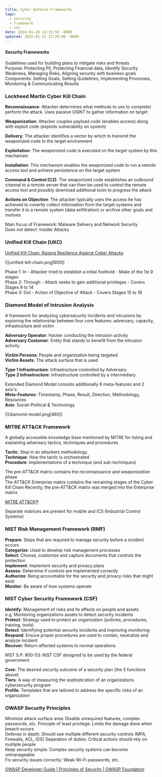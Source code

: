 ```yaml
---
title: Cyber Defense Frameworks
tags:
  - security
  - framework
  - soc
date: 2024-01-28 14:15:56 -0600
updated: 2025-01-23 23:29:00 -0600
---
```


#### Security Frameworks  
Guidelines used for building plans to mitigate risks and threats  
Purpose: Protecting PII, Protecting Financial data, Identify Security Weakness, Managing Risks, Aligning security with business goals  
Components: Setting Goals, Setting Guidelines, Implementing Processes, Monitoring & Communicating Results

### Lockheed Martin Cyber Kill Chain

**Reconnaissance**: Attacker determines what methods to use to complete/ perform the attack. Uses passive OSINT to gather information on target  

**Weaponization**: Attacker couples payload code (enables access) along with exploit code (exploits vulnerability on system)

**Delivery**: The attacker identifies a vector by which to transmit the weaponized code to the target environment

**Exploitation**: The weaponized code is executed on the target system by this mechanism

**Installation**: This mechanism enables the weaponized code to run a remote access tool and achieve persistence on the target system

**Command & Control (C2)**: The weaponized code establishes an outbound channel to a remote server that can then be used to control the remote access tool and possibly download additional tools to progress the attack

**Actions on Objective**: The attacker typically uses the access he has achieved to covertly collect information from the target systems and transfer it to a remote system (data exfiltration) or archive other goals and motives

Main focus of Framework: Malware Delivery and Network Security  
Does not detect: Insider Attacks  

### Unified Kill Chain (UKC)

[Unified Kill Chain: Raising Resilience Against Cyber Attacks](https://unifiedkillchain.com/)

![[unified-kill-chain.png|600]]

Phase 1: In - Attacker tried to establish a initial foothold - Make of the 1st 9 stages  
Phase 2: Through - Attack seeks to gain additional privileges -  Covers Stages 9 to 14  
Phase 3: Out - Action of Objective of Attack - Covers Stages 15 to 18

### Diamond Model of Intrusion Analysis

A framework for analyzing cybersecurity incidents and intrusions by exploring the relationship between four core features: adversary, capacity, infrastructure and victim

**Adversary Operator**: Hacker conducting the intrusion activity  
**Adversary Customer**: Entity that stands to benefit from the intrusion activity

**Victim Persona**: People and organization being targeted  
**Victim Assets**: The attack surface that is used

**Type 1 Infrastructure**: Infrastructure controlled by Adversary  
**Type 2 Infrastructure**: Infrastructure controlled by a intermediary

Extended Diamond Model consists additionally 6 meta-features and 2 axis's:  
**Meta-Features**: Timestamp, Phase, Result, Direction, Methodology, Resources  
**Axis**: Social-Political & Technology

![[diamond-model.png|460]]

### MITRE ATT&CK Framework

A globally accessible knowledge base mentioned by MITRE for listing and explaining adversary tactics, techniques and procedures

**Tactic**: Step in an attackers methodology  
**Technique**: How the tactic is orchestrated  
**Procedure**: Implementations of a technique (and sub-techniques)

The pre-ATT&CK matrix contains the reconnaissance and weaponization phase  
The ATT&CK Enterprise matrix contains the remaining stages of the Cyber Kill Chain
Recently, the pre-ATT&CK matrix was merged into the Enterprise matrix

[MITRE ATT&CK®](https://attack.mitre.org/)

Separate matrices are present for mobile and ICS (Industrial Control Systems)

### NIST Risk Management Framework (RMF)

**Prepare**: Steps that are required to manage security before a incident occurs  
**Categorize**: Used to develop risk management processes   
**Select**: Choose, customize and capture documents that controls the protection  
**Implement**: Implement security and privacy plans  
**Assess**: Determine if controls are implemented correctly  
**Authorize**: Being accountable for the security and privacy risks that might exist  
**Monitor**: Be aware of how systems operate

### NIST Cyber Security Framework (CSF)

**Identify**: Management of risks and its effects on people and assets  
e.g. Monitoring organizations assets to detect security incidents  
**Protect**: Strategy used to protect an organization (policies, procedures, training, tools)  
**Detect**: Identifying potential security incidents and improving monitoring  
**Respond**: Ensure proper procedures are used to contain, neutralize and analyze incident  
**Recover**: Return affected systems to normal operations 

NIST S.P. 800-53: NIST CSF designed to be used by the federal government

**Core**: The desired security outcome of a security plan (the 5 functions above)  
**Tiers**: A way of measuring the sophistication of an organizations cybersecurity program  
**Profile**: Templates that are tailored to address the specific risks of an organization

### OWASP Security Principles

Minimize attack surface area: Disable unrequired features, complex passwords, etc.
Principle of least privilege: Limits the damage done when breach occurs  
Defense in depth: Should use multiple different security controls (MFA, Firewalls, ACL, IDS) Separation of duties: Critical actions should rely on multiple people  
Keep security simple: Complex security systems can become unmanageable  
Fix security issues correctly: Weak Wi-Fi passwords, etc.

[OWASP Developer Guide | Principles of Security | OWASP Foundation](https://owasp.org/www-project-developer-guide/draft/04-foundations/03-security-principles)
